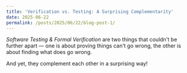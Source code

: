 ```yaml
---
title: 'Verification vs. Testing: A Surprising Complementarity'
date: 2025-06-22
permalink: /posts/2025/06/22/blog-post-1/
---
```



_Software Testing & Formal Verification_ are two things that couldn't be further apart — one is about proving things can't go wrong, the other is about finding what does go wrong.

And yet, they complement each other in a surprising way!